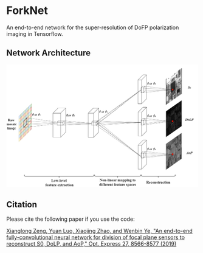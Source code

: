 # ForkNet
An end-to-end network for the super-resolution of DoFP polarization imaging in Tensorflow.

## Network Architecture
![ForkNet](https://github.com/AGroupofProbiotocs/ForkNet/blob/master/ForkNet.jpg)  

## Citation
Please cite the following paper if you use the code:

[Xianglong Zeng, Yuan Luo, Xiaojing Zhao, and Wenbin Ye, "An end-to-end fully-convolutional neural network for division of focal plane sensors to reconstruct S0, DoLP, and AoP," Opt. Express 27, 8566-8577 (2019)](https://www.osapublishing.org/oe/abstract.cfm?uri=oe-27-6-8566)
